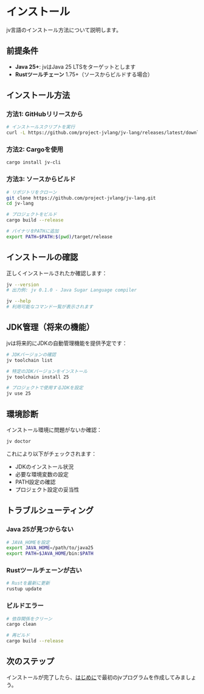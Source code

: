 # インストール

jv言語のインストール方法について説明します。

## 前提条件

- **Java 25+**: jvはJava 25 LTSをターゲットとします
- **Rustツールチェーン** 1.75+（ソースからビルドする場合）

## インストール方法

### 方法1: GitHubリリースから

```bash
# インストールスクリプトを実行
curl -L https://github.com/project-jvlang/jv-lang/releases/latest/download/install.sh | sh
```

### 方法2: Cargoを使用

```bash
cargo install jv-cli
```

### 方法3: ソースからビルド

```bash
# リポジトリをクローン
git clone https://github.com/project-jvlang/jv-lang.git
cd jv-lang

# プロジェクトをビルド
cargo build --release

# バイナリをPATHに追加
export PATH=$PATH:$(pwd)/target/release
```

## インストールの確認

正しくインストールされたか確認します：

```bash
jv --version
# 出力例: jv 0.1.0 - Java Sugar Language compiler

jv --help
# 利用可能なコマンド一覧が表示されます
```

## JDK管理（将来の機能）

jvは将来的にJDKの自動管理機能を提供予定です：

```bash
# JDKバージョンの確認
jv toolchain list

# 特定のJDKバージョンをインストール
jv toolchain install 25

# プロジェクトで使用するJDKを設定
jv use 25
```

## 環境診断

インストール環境に問題がないか確認：

```bash
jv doctor
```

これにより以下がチェックされます：

- JDKのインストール状況
- 必要な環境変数の設定
- PATH設定の確認
- プロジェクト設定の妥当性

## トラブルシューティング

### Java 25が見つからない

```bash
# JAVA_HOMEを設定
export JAVA_HOME=/path/to/java25
export PATH=$JAVA_HOME/bin:$PATH
```

### Rustツールチェーンが古い

```bash
# Rustを最新に更新
rustup update
```

### ビルドエラー

```bash
# 依存関係をクリーン
cargo clean

# 再ビルド
cargo build --release
```

## 次のステップ

インストールが完了したら、[はじめに](getting-started.md)で最初のjvプログラムを作成してみましょう。